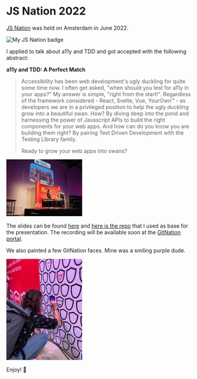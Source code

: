 # JS Nation 2022

[JS Nation](https://jsnation.com) was held on Amsterdam in June 2022.

<img src="https://github.com/ritamcastro/sharing-is-caring/blob/main/jsnation-2022/img/badge.jpg" alt="My JS Nation badge" width="200"/>

I applied to talk about a11y and TDD and got accepted with the following abstract:

**a11y and TDD: A Perfect Match**

> Accessibility has been web development's ugly duckling for quite some time now. I often get asked, "when should you test for a11y in your apps?" My answer is simple, "right from the start!". Regardless of the framework considered - React, Svelte, Vue, YourOwn™️ - as developers we are in a privileged position to help the ugly duckling grow into a beautiful swan. How? By diving deep into the pond and harnessing the power of Javascript APIs to build the right components for your web apps. And how can do you know you are building them right? By pairing Test Driven Development with the Testing Library family.
>
> Ready to grow your web apps into swans?

<img src="https://github.com/ritamcastro/sharing-is-caring/blob/main/jsnation-2022/img/stage.jpg" alt="Me on stage!" width="200"/>

The slides can be found [here](https://github.com/ritamcastro/sharing-is-caring/blob/main/jsnation-2022/2022-06-16%20-%20Rita%20Castro%20-%20a11y%20and%20TDD%20-%20Slides.pdf) and [here is the repo](https://github.com/ritamcastro/jsnation-2022-a11y-and-tdd) that I used as base for the presentation.
The recording will be available soon at the [GitNation portal](https://portal.gitnation.org).

We also painted a few GitNation faces. Mine was a smiling purple dude.

<img src="https://github.com/ritamcastro/sharing-is-caring/blob/main/jsnation-2022/img/gitnation-mural.jpg" alt="My GitNation art" width="200"/>

Enjoy! 💜
